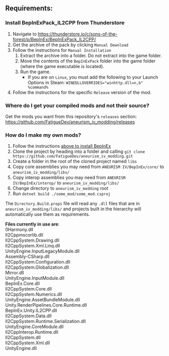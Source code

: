 ## Requirements:

### Install BepInExPack_IL2CPP from Thunderstore

1. Navigate to https://thunderstore.io/c/sons-of-the-forest/p/BepInEx/BepInExPack_IL2CPP/
2. Get the archive of the pack by clicking `Manual Download`
3. Follow the instructions for `Manual Installation`
    1. Extract the archive into a folder. Do not extract into the game folder.
    2. Move the contents of the `BepInExPack` folder into the game folder (where the game executable is located).
    3. Run the game.
        - If you are on `Linux`, you must add the following to your Launch Options in Steam: `WINEDLLOVERRIDES="winhttp.dll=n,b" %command%`
4. Follow the instructions for the specific `Release` version of the mod.

### Where do I get your compiled mods and not their source?
Get the mods you want from this repository's `releases` section: https://github.com/FatigueDev/aneurism_iv_modding/releases


### How do I make my own mods?

1. Follow the instructions [above to install BepInEx](#install-bepinexpack_il2cpp-from-thunderstore)
2. Clone the project by heading into a folder and calling `git clone https://github.com/FatigueDev/aneurism_iv_modding.git`
3. Create a folder in the root of the cloned project named `libs`
4. Copy core assemblies you may need from `ANEURISM IV/BepInEx/core/` to `aneurism_iv_modding/libs/`
5. Copy interop assemblies you may need from `ANEURISM IV/BepInEx/interop/` to `aneurism_iv_modding/libs/`
6. Change directory to `aneurism_iv_modding` root
7. Run `dotnet build ./some_mod/some_mod.csproj` 

The `Directory.Build.props` file will read any `.dll` files that are in `aneurism_iv_modding/libs/` and projects built in the hierarchy will automatically use them as requirements.

**Files currently in use are**:</br>
0Harmony.dll</br>
Il2Cppmscorlib.dll</br>
Il2CppSystem.Drawing.dll</br>
Il2CppSystem.Xml.Linq.dll</br>
UnityEngine.InputLegacyModule.dll</br>
Assembly-CSharp.dll</br>
Il2CppSystem.Configuration.dll</br>
Il2CppSystem.Globalization.dll</br>
Mirror.dll</br>
UnityEngine.InputModule.dll</br>
BepInEx.Core.dll</br>
Il2CppSystem.Core.dll</br>
Il2CppSystem.Numerics.dll</br>
UnityEngine.AssetBundleModule.dll</br>
Unity.RenderPipelines.Core.Runtime.dll</br>
BepInEx.Unity.IL2CPP.dll</br>
Il2CppSystem.Data.dll</br>
Il2CppSystem.Runtime.Serialization.dll</br>
UnityEngine.CoreModule.dll</br>
Il2CppInterop.Runtime.dll</br>
Il2CppSystem.dll</br>
Il2CppSystem.Xml.dll</br>
UnityEngine.dll</br>

